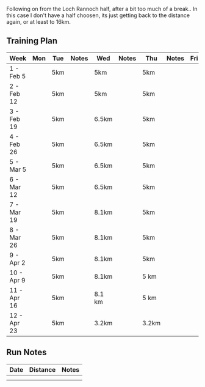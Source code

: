 Following on from the Loch Rannoch half, after a bit too much of a break.. 
In this case I don't have a half choosen, its just getting back to the distance again, or at least to 16km. 

## Training Plan

| Week | Mon  | Tue    | Notes | Wed    | Notes | Thu    | Notes | Fri  | Sat    | Notes | Sun |
|-------------------|------|--------|-------|--------|-------|--------|-------|------|--------|-------|-----|
| 1 - Feb 5        |  |  5km |       | 5km |       |  5km |       |  |  6.5km |       |     |
| 2 - Feb 12        |  |  5km |       | 5km|       | 5km  |       |  | 8.1km |       |     |
| 3 - Feb 19        |  |  5km |       | 6.5km |       | 5km |       | |  10km |       |  |
| 4 - Feb 26        |  |  5km |       | 6.5km |       | 5km|       | | 11.3 km|       |     |
| 5 - Mar 5        |  |  5km |       | 6.5km |       | 5km |       | | 12.9km|       |     |
| 6 - Mar 12        |  |  5km |       | 6.5km |       | 5km |       | | 5km |       |     |
| 7 - Mar 19        |  |  5km |       | 8.1km |       | 5km |       | | 14.5km|       |     |
| 8 - Mar 26        |  |  5km |       | 8.1km |       | 5km |       | | 16.1km|       |     |
| 9 - Apr 2        |  |  5km |       | 8.1km |       | 5km |       | | 10km |      |     |
| 10 - Apr 9       |  |  5km |       | 8.1km |       | 5 km |       | | 17.7km|       |    |
| 11 - Apr 16       |  | 5km |       | 8.1 km |       | 5 km |       | | 20km|       |     |
| 12 - Apr 23       |  |  5km |       | 3.2km |       | 3.2km |       |  | -   |   | Half   |

## Run Notes

| Date | Distance | Notes |
|---|---|---|
|  |  |  |
|  |  |  |
